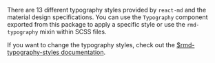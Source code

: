 There are 13 different typography styles provided by `react-md` and the material
design specifications. You can use the `Typography` component exported from this
package to apply a specific style or use the `rmd-typography` mixin within SCSS
files.

If you want to change the typography styles, check out the
[$rmd-typography-styles documentation](/packages/typography/sassdoc#typography-variable-rmd-typography-styles).
